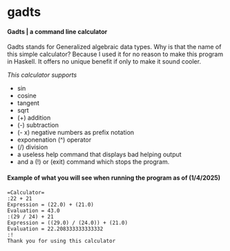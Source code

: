 # gadts

#### Gadts | a command line calculator

Gadts stands for Generalized algebraic data types. 
Why is that the name of this simple calculator? 
Because I used it for no reason to make this program in Haskell. 
It offers no unique benefit if only to make it sound cooler. 

_This calculator supports_

- sin 
- cosine 
- tangent 
- sqrt 
- (+) addition
- (-) subtraction
- (- x) negative numbers as prefix notation
-  exponenation (^) operator
- (/) division 
- a useless help command that displays bad helping output
- and a (!) or (exit) command which stops the program.

#### Example of what you will see when running the program as of (1/4/2025)
   ```text 
   =Calculator=
   :22 + 21
   Expression = (22.0) + (21.0)
   Evaluation = 43.0
   :(29 / 24) + 21
   Expression = ((29.0) / (24.0)) + (21.0)
   Evaluation = 22.208333333333332
   :!
   Thank you for using this calculator
   ```
